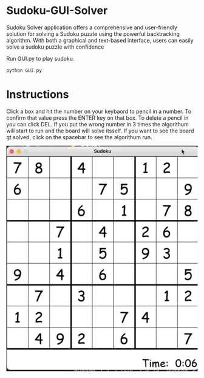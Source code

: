 
# Sudoku-GUI-Solver

Sudoku Solver application offers a comprehensive and user-friendly solution for solving a Sudoku puzzle using the powerful backtracking algorithm. With both a graphical and text-based interface, users can easily solve a sudoku puzzle with confidence

Run GUI.py to play sudoku.

```
python GUI.py
```

# Instructions
Click a box and hit the number on your keybaord to pencil in a number. To confirm that value press the ENTER key on that box. To delete a pencil in you can click DEL. If you put the wrong number in 3 times the algorithum will start to run and the board will solve itsself. If you want to see the board gt solved, click on the spacebar to see the algorithum run.

![Alt Text](sudoku.gif)
